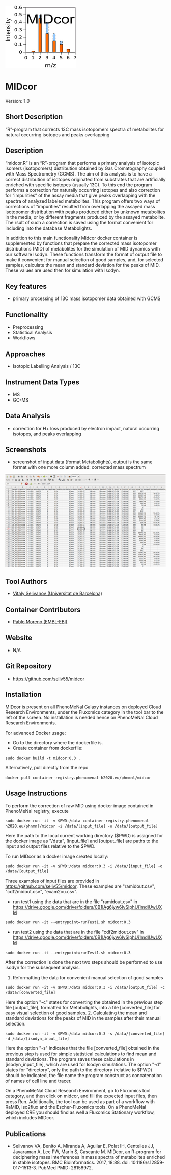 ![Logo](text4217.png)

# MIDcor

Version: 1.0

## Short Description

“R”-program that corrects 13C mass isotopomers spectra of metabolites for natural occurring isotopes and peaks overlapping

## Description

“midcor.R” is an “R”-program that performs a primary analysis of isotopic isomers (isotopomers) distribution obtained by Gas Cromatography coupled with Mass Spectrometry (GCMS). The aim of this analysis is to have a correct distribution of isotopes originated from substrates that are artificially enriched with specific isotopes (usually 13C). To this end the program performs a correction for naturally occurring isotopes and also correction for “impurities” of the assay media that give peaks overlapping with the spectra of analyzed labeled metabolites. This program offers two ways of corrections of “impurities” resulted from overlapping the assayed mass isotopomer distribution with peaks produced either by unknown metabolites in the media, or by different fragments produced by the assayed metabolite. The rsult of such a correction is saved using the format convenient for including into the database Metabolights.
<p> In addition to this main functionality Midcor docker container is supplemented by functions that prepare the corrected mass isotopomer distributions (MID) of metabolites for the simulation of MID dynamics with our software Isodyn. These functions transform the format of output file to make it convenient for manual selection of good samples, and, for selected samples, calculate the mean and standard deviation for the peaks of MID. These values are used then for simulation with Isodyn.</p>

## Key features

- primary processing of 13C mass isotopomer data obtained with GCMS

## Functionality

- Preprocessing
- Statistical Analysis
- Workflows

## Approaches

- Isotopic Labelling Analysis / 13C
    
## Instrument Data Types

- MS
- GC-MS

## Data Analysis

- correction for H+ loss produced by electron impact, natural occurring isotopes, and peaks overlapping

## Screenshots

- screenshot of input data (format Metabolights), output is the same format with one more column added: corrected mass spectrum

![screenshot](Screenshot.png)

## Tool Authors

- [Vitaly Selivanov (Universitat de Barcelona)](https://github.com/seliv55)

## Container Contributors

- [Pablo Moreno (EMBL-EBI)](https://github.com/pcm32)

## Website

- N/A

## Git Repository

- https://github.com/seliv55/midcor

## Installation  
  
MIDcor is present on all PhenoMeNal Galaxy instances on deployed Cloud Research Environments, under the Fluxomics category in the tool bar to the left of the screen. No installation is needed hence on PhenoMeNal Cloud Research Environments.

For advanced Docker usage:

- Go to the directory where the dockerfile is.
- Create container from dockerfile:

```
sudo docker build -t midcor:0.3 .
```

Alternatively, pull directly from the repo 

```
docker pull container-registry.phenomenal-h2020.eu/phnmnl/midcor
```


## Usage Instructions

To perform the correction of raw MID using docker image contained in PhenoMeNal registry, execute
 
```
sudo docker run -it -v $PWD:/data container-registry.phenomenal-h2020.eu/phnmnl/midcor -i /data/[input_file] -o /data/[output_file]
```
Here the path to the local current working directory ($PWD) is assigned for the docker image as "/data", [input_file] and [output_file] are paths to the input and output files relative to the $PWD.

To run MIDcor as a docker image created locally:

```
sudo docker run -it -v $PWD:/data midcor:0.3 -i /data/[input_file] -o /data/[output_file] 
```
Three examples of input files are provided in https://github.com/seliv55/midcor. These examples are "ramidout.csv", "cdf2midout.csv", "exam2ou.csv".

- run test1 using the data that are in the file "ramidout.csv" in https://drive.google.com/drive/folders/0B1lAg6jyw6lvSlphUi1mdlUwUXM
 
```
sudo docker run -it --entrypoint=runTest1.sh midcor:0.3 
```
- run test2 using the data that are in the file "cdf2midout.csv" in https://drive.google.com/drive/folders/0B1lAg6jyw6lvSlphUi1mdlUwUXM
 
```
sudo docker run -it --entrypoint=runTest1.sh midcor:0.3 
```
After the correction is done the next two steps should be performed to use isodyn for the subsequent analysis.
1. Reformatting the data for convenient manual selection of good samples
```
sudo docker run -it -v $PWD:/data midcor:0.3 -i /data/[output_file] -c /data/[converted_file] 
```
Here the option "-c" states for converting the obtained in the previous step file [output_file], formatted for Metabolights, into a file [converted_file] for easy visual selection of good samples.
2. Calculating the mean and standard deviations for the peaks of MID in the samples after their manual selection.
```
sudo docker run -it -v $PWD:/data midcor:0.3 -s /data/[converted_file] -d /data/[isodyn_input_file] 
```
Here the option "-s" indicates that the file [converted_file] obtained in the previous step is used for simple statistical calculations to find mean and standard deviations. The program saves these calculations in  [isodyn_input_file], which are used for Isodyn simulations. The option "-d" states for "directory", only the path to the directory (relative to $PWD) should be indicated, the file name the program construct as concatenation of names of cell line and tracer.

On a PhenoMeNal Cloud Research Environment, go to Fluxomics tool category, and then click on midcor, and fill the expected input files, then press Run. Additionally, the tool can be used as part of a workflow with RaMID, Iso2flux and the Escher-Fluxomics tools. On a PhenoMeNal deployed CRE you should find as well a Fluxomics Stationary workflow, which includes MIDcor.

## Publications

- Selivanov VA, Benito A, Miranda A, Aguilar E, Polat IH, Centelles JJ, Jayaraman A, Lee PW, Marin S, Cascante M. MIDcor, an R-program for deciphering
mass interferences in mass spectra of metabolites enriched in stable isotopes. BMC Bioinformatics. 2017, 18:88. doi: 10.1186/s12859-017-1513-3. PubMed
PMID: 28158972.

